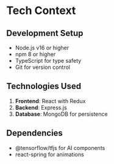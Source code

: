 # Tech Context

## Development Setup
- Node.js v16 or higher
- npm 8 or higher
- TypeScript for type safety
- Git for version control

## Technologies Used
1. **Frontend**: React with Redux
2. **Backend**: Express.js
3. **Database**: MongoDB for persistence

## Dependencies
- @tensorflow/tfjs for AI components
- react-spring for animations
